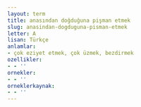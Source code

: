 ```yaml
---
layout: term
title: anasından doğduğuna pişman etmek
slug: anasindan-dogduguna-pisman-etmek
letter: A
lisan: Türkçe
anlamlar:
- çok eziyet etmek, çok üzmek, bezdirmek
ozellikler:
- - ''
ornekler:
- - ''
orneklerkaynak:
- - ''
---
```

